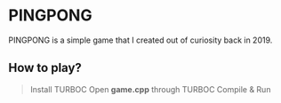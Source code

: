 # PINGPONG

PINGPONG is a simple game that I created out of curiosity back in 2019.

## How to play?

> Install TURBOC
> Open **game.cpp** through TURBOC
> Compile & Run
